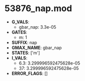 # 53876_nap.mod

- **G_VALS**:
  - gbar_nap: 3.3e-05
- **GATES**:
  - m: 1
- **SUFFIX**: nap
- **GMAX_NAME**: gbar_nap
- **STATES**: ['m']
- **I_VALS**:
  - 6.3: 3.299996592475628e-05
  - 37: 3.299996592475628e-05
- **ERROR_FLAGS**: []
